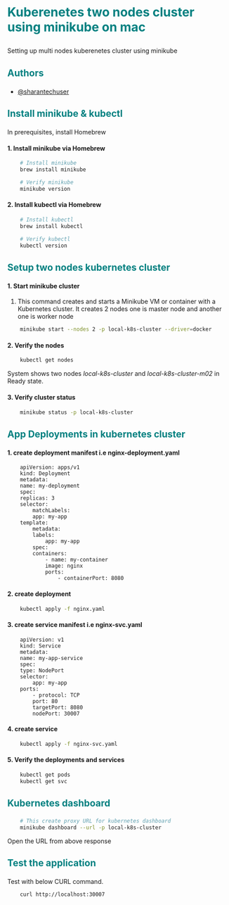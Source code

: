 
# <p style="color:teal">Kuberenetes two nodes cluster using minikube on mac</p>

Setting up multi nodes kuberenetes cluster using minikube

## <p style="color:teal">Authors</p>

- [@sharantechuser](https://www.github.com/sharantechuser)


## <p style="color:teal">Install minikube & kubectl</p>
In prerequisites, install Homebrew

#### 1. Install minikube via Homebrew

```sh
    # Install minikube
    brew install minikube

    # Verify minikube
    minikube version
```

#### 2. Install kubectl via Homebrew

```sh
    # Install kubectl
    brew install kubectl

    # Verify kubectl
    kubectl version
```


## <p style="color:teal">Setup two nodes kubernetes cluster 

#### 1. Start minikube cluster
1. This command creates and starts a Minikube VM or container with a Kubernetes cluster.
It creates 2 nodes one is master node and another one is worker node

```sh
    minikube start --nodes 2 -p local-k8s-cluster --driver=docker
```

#### 2. Verify the nodes
```sh
    kubectl get nodes
```
System shows two nodes *local-k8s-cluster* and *local-k8s-cluster-m02*  in Ready state.

#### 3. Verify cluster status 
```sh
    minikube status -p local-k8s-cluster
```

## <p style="color:teal">App Deployments in kubernetes cluster</p>

#### 1. create deployment manifest i.e nginx-deployment.yaml
```
    apiVersion: apps/v1
    kind: Deployment
    metadata:
    name: my-deployment
    spec:
    replicas: 3
    selector:
        matchLabels:
        app: my-app
    template:
        metadata:
        labels:
            app: my-app
        spec:
        containers:
            - name: my-container
            image: nginx
            ports:
                - containerPort: 8080

```

#### 2. create deployment
```sh
    kubectl apply -f nginx.yaml
```

#### 3. create service manifest i.e nginx-svc.yaml
```
    apiVersion: v1
    kind: Service
    metadata:
    name: my-app-service
    spec:
    type: NodePort
    selector:
        app: my-app
    ports:
        - protocol: TCP
        port: 80
        targetPort: 8080
        nodePort: 30007

```

#### 4. create service
```sh
    kubectl apply -f nginx-svc.yaml
```

#### 5. Verify the deployments and services
```sh
    kubectl get pods
    kubectl get svc
```

## <p style="color:teal">Kubernetes dashboard</p>

```sh
    # This create proxy URL for kubernetes dashboard
    minikube dashboard --url -p local-k8s-cluster
```

Open the URL from above response

## <p style="color:teal">Test the application</p>
<p>Test with below CURL command.</p>

```http
    curl http://localhost:30007
```